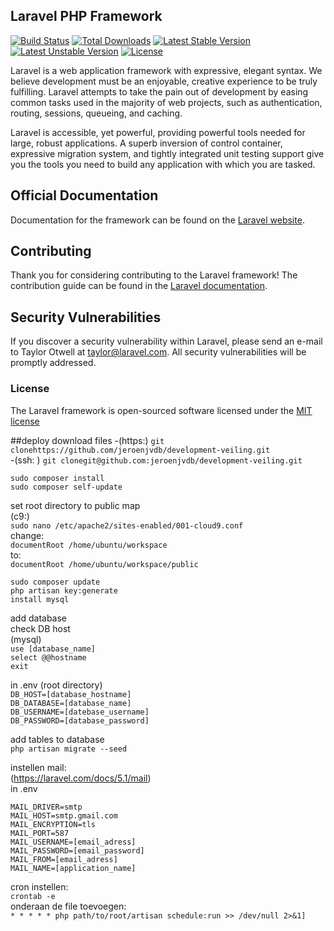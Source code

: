 ## Laravel PHP Framework

[![Build Status](https://travis-ci.org/laravel/framework.svg)](https://travis-ci.org/laravel/framework)
[![Total Downloads](https://poser.pugx.org/laravel/framework/d/total.svg)](https://packagist.org/packages/laravel/framework)
[![Latest Stable Version](https://poser.pugx.org/laravel/framework/v/stable.svg)](https://packagist.org/packages/laravel/framework)
[![Latest Unstable Version](https://poser.pugx.org/laravel/framework/v/unstable.svg)](https://packagist.org/packages/laravel/framework)
[![License](https://poser.pugx.org/laravel/framework/license.svg)](https://packagist.org/packages/laravel/framework)

Laravel is a web application framework with expressive, elegant syntax. We believe development must be an enjoyable, creative experience to be truly fulfilling. Laravel attempts to take the pain out of development by easing common tasks used in the majority of web projects, such as authentication, routing, sessions, queueing, and caching.

Laravel is accessible, yet powerful, providing powerful tools needed for large, robust applications. A superb inversion of control container, expressive migration system, and tightly integrated unit testing support give you the tools you need to build any application with which you are tasked.

## Official Documentation

Documentation for the framework can be found on the [Laravel website](http://laravel.com/docs).

## Contributing

Thank you for considering contributing to the Laravel framework! The contribution guide can be found in the [Laravel documentation](http://laravel.com/docs/contributions).

## Security Vulnerabilities

If you discover a security vulnerability within Laravel, please send an e-mail to Taylor Otwell at taylor@laravel.com. All security vulnerabilities will be promptly addressed.

### License

The Laravel framework is open-sourced software licensed under the [MIT license](http://opensource.org/licenses/MIT)

##deploy
download files
-(https:) `git clonehttps://github.com/jeroenjvdb/development-veiling.git     `     
-(ssh: ) `git clonegit@github.com:jeroenjvdb/development-veiling.git     `   


`sudo composer install  `   
`sudo composer self-update  `

set root directory to public map  
(c9:)   
`sudo nano /etc/apache2/sites-enabled/001-cloud9.conf`  
change:  
`documentRoot /home/ubuntu/workspace`  
to:  
`documentRoot /home/ubuntu/workspace/public`  

`sudo composer update `   
`php artisan key:generate `    
`install mysql  `  

add database  
check DB host  
(mysql)  
`use [database_name]  `  
`select @@hostname  `   
`exit`  

in .env (root directory)  
`DB_HOST=[database_hostname]`     
`DB_DATABASE=[database_name]`  
`DB_USERNAME=[datebase_username]`    
`DB_PASSWORD=[database_password]`  


add tables to database   
`php artisan migrate --seed  `  


instellen mail:  
(https://laravel.com/docs/5.1/mail)  
in .env  

`MAIL_DRIVER=smtp `   
`MAIL_HOST=smtp.gmail.com`    
`MAIL_ENCRYPTION=tls  `  
`MAIL_PORT=587  `  
`MAIL_USERNAME=[email_adress] `   
`MAIL_PASSWORD=[email_password]  `  
`MAIL_FROM=[email_adress]  `  
`MAIL_NAME=[application_name]  `  

cron instellen:  
`crontab -e`  
onderaan de file toevoegen:  
`* * * * * php path/to/root/artisan schedule:run >> /dev/null 2>&1]`




